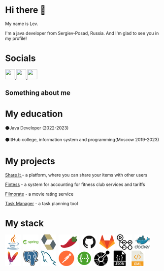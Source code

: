 # Hi there 👋

My name is Lev.

I'm a java developer from Sergiev-Posad, Russia. And I'm glad to see you in my profile!

# Socials

<p align="left">  <a href="https://t.me/syumbeli3" target="_blank" rel="noreferrer">
<img src="https://upload.wikimedia.org/wikipedia/commons/thumb/8/83/Telegram_2019_Logo.svg/1024px-Telegram_2019_Logo.svg.png" width="32" height="32" />
</a> <a href="https://discord.com/users/syumbeli" target="_blank" rel="noreferrer"> <source media="(prefers-color-scheme: dark)" 
srcset="undefined" /> <source media="(prefers-color-scheme: light)"
srcset="https://raw.githubusercontent.com/danielcranney/readme-generator/main/public/icons/socials/discord.svg"
/> <img src="https://raw.githubusercontent.com/danielcranney/readme-generator/main/public/icons/socials/discord.svg"
width="32" height="32" />  </a>
<a href="https://vk.com/x_angel_17"> <img src = "https://upload.wikimedia.org/wikipedia/commons/thumb/4/4e/VK_Compact_Logo.svg/190px-VK_Compact_Logo.svg.png"  width="32" height="32" />
</a></p>

## Something about me

# My education

⚫Java Developer (2022-2023)

⚫ItHub college, information system and programming(Moscow 2019-2023)

# My projects

[Share It ](https://github.com/SyumbeliLev/java-shareit)- a platform, where you can share your items with other users

[Fintess](https://github.com/SyumbeliLev/fitness-information-system) - a system for accounting for fitness club services
and tariffs

[Filmorate](https://github.com/SyumbeliLev/java-filmorate) - a movie rating service

[Task Manager](https://github.com/SyumbeliLev/java-kanban) - a task planning tool

# My stack

<img title="Java" height="50" src="images/java-svgrepo-com.svg">&nbsp;
<img title="Spring" height="50" src="images/spring-svgrepo-com.svg">&nbsp;
<img title="Hibernate" height="50" src="images/hibernate-svgrepo-com.svg">&nbsp;
<img title="Lombok" height="50" src="images/pimientorojo_122736.svg">&nbsp;
<img title="GitHub" height="50" src="images/github-svgrepo-com.svg">&nbsp;
<img title="GitLab" height="50" src="images/gitlab-svgrepo-com.svg">&nbsp;
<img title="GitHub Actions" height="50" src="images/githubactions-svgrepo-com.svg">&nbsp;
<img title="Docker" height="50" src="images/docker-logo-svgrepo-com.svg">&nbsp;
<img title="Maven" height="50" src="images/maven-svgrepo-com.svg">&nbsp;
<img title="PostgreSQL" height="50" src="images/postgresql-svgrepo-com.svg">&nbsp;
<img title="MySQL" height="50" src="images/mysql-svgrepo-com.svg">&nbsp;
<img title="Postman" height="50" src="images/postman-icon-svgrepo-com.svg">&nbsp;
<img title="Swagger" height="50" src="images/swagger-svgrepo-com.svg">&nbsp;
<img title="OpenApi" height="50" src="images/openapiinitiative-svgrepo-com.svg">&nbsp;
<img title="JSON" height="50" src="images/json-file-svgrepo-com.svg">&nbsp;
<img title="XML" height="50" src="images/xml-svgrepo-com.svg">&nbsp;[](url)
